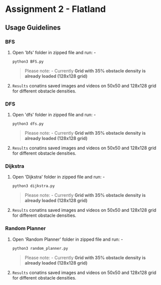 # Assignment 2 - Flatland


## Usage Guidelines

### BFS

1. Open 'bfs' folder in zipped file and run: -

    ```
    python3 BFS.py
    ```

    > Please note: - Currently **Grid with 35% obstacle density is already loaded (128x128 grid)** 

2. `Results` conatins saved images and videos on 50x50 and 128x128 grid for different obstacle densities.

### DFS

1. Open 'dfs' folder in zipped file and run: -

    ```
    python3 dfs.py
    ```

    > Please note: - Currently **Grid with 35% obstacle density is already loaded (128x128 grid)** 

2. `Results` conatins saved images and videos on 50x50 and 128x128 grid for different obstacle densities.

### Dijkstra

1. Open 'Dijkstra' folder in zipped file and run: -

    ```
    python3 dijkstra.py
    ```

    > Please note: - Currently **Grid with 35% obstacle density is already loaded (128x128 grid)** 

2. `Results` conatins saved images and videos on 50x50 and 128x128 grid for different obstacle densities.

### Random Planner

1. Open 'Random Planner' folder in zipped file and run: -

    ```
    python3 random_planner.py
    ```

    > Please note: - Currently **Grid with 35% obstacle density is already loaded (128x128 grid)** 

2. `Results` conatins saved images and videos on 50x50 and 128x128 grid for different obstacle densities.